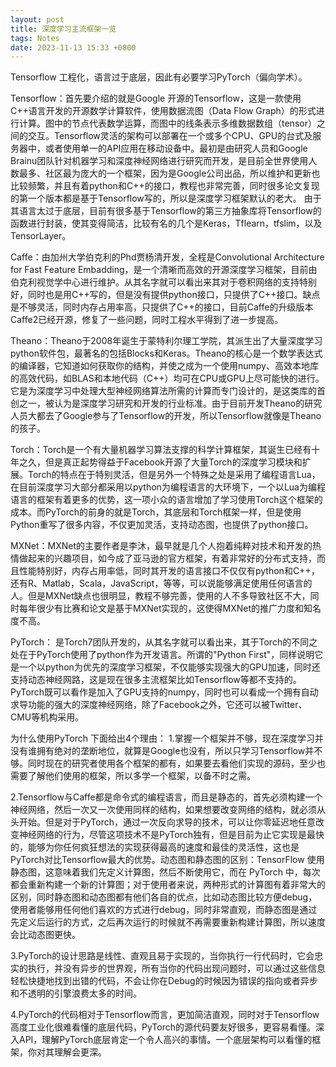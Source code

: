 ```yaml
---
layout: post
title: 深度学习主流框架一览
tags: Notes
date: 2023-11-13 15:33 +0800
---
```


Tensorflow 工程化，语言过于底层，因此有必要学习PyTorch（偏向学术）。

Tensorflow：首先要介绍的就是Google 开源的Tensorflow，这是一款使用C++语言开发的开源数学计算软件，使用数据流图（Data Flow Graph）的形式进行计算。图中的节点代表数学运算，而图中的线条表示多维数据数组（tensor）之间的交互。Tensorflow灵活的架构可以部署在一个或多个CPU、GPU的台式及服务器中，或者使用单一的API应用在移动设备中。最初是由研究人员和Google Brainu团队针对机器学习和深度神经网络进行研究而开发，是目前全世界使用人数最多、社区最为庞大的一个框架，因为是Google公司出品，所以维护和更新也比较频繁，并且有着python和C++的接口，教程也非常完善，同时很多论文复现的第一个版本都是基于Tensorflow写的，所以是深度学习框架默认的老大。
由于其语言太过于底层，目前有很多基于Tensorflow的第三方抽象库将Tensorflow的函数进行封装，使其变得简洁，比较有名的几个是Keras，Tflearn，tfslim，以及TensorLayer。

Caffe：由加州大学伯克利的Phd贾杨清开发，全程是Convolutional Architecture for Fast Feature Embadding，是一个清晰而高效的开源深度学习框架，目前由伯克利视觉学中心进行维护。从其名字就可以看出来其对于卷积网络的支持特别好，同时也是用C++写的，但是没有提供python接口，只提供了C++接口。缺点是不够灵活，同时内存占用率高，只提供了C++的接口，目前Caffe的升级版本Caffe2已经开源，修复了一些问题，同时工程水平得到了进一步提高。

Theano：Theano于2008年诞生于蒙特利尔理工学院，其派生出了大量深度学习python软件包，最著名的包括Blocks和Keras。Theano的核心是一个数学表达式的编译器，它知道如何获取你的结构，并使之成为一个使用numpy、高效本地库的高效代码，如BLAS和本地代码（C++）均可在CPU或GPU上尽可能快的进行。它是为深度学习中处理大型神经网络算法所需的计算而专门设计的，是这类库的首创之一，被认为是深度学习研究和开发的行业标准。由于目前开发Theano的研究人员大都去了Google参与了Tensorflow的开发，所以Tensorflow就像是Theano的孩子。

Torch：Torch是一个有大量机器学习算法支撑的科学计算框架，其诞生已经有十年之久，但是真正起势得益于Facebook开源了大量Torch的深度学习模块和扩展。Torch的特点在于特别灵活，但是另外一个特殊之处是采用了编程语言Lua，在目前深度学习大部分都采用以python为编程语言的大环境下，一个以Lua为编程语言的框架有着更多的优势，这一项小众的语言增加了学习使用Torch这个框架的成本。而PyTorch的前身的就是Torch，其底层和Torch框架一样，但是使用Python重写了很多内容，不仅更加灵活，支持动态图，也提供了python接口。

MXNet：MXNet的主要作者是李沐，最早就是几个人抱着纯粹对技术和开发的热情做起来的兴趣项目，如今成了亚马逊的官方框架，有着非常好的分布式支持，而且性能特别好，内存占用率低，同时其开发的语言接口不仅仅有python和C++，还有R、Matlab，Scala，JavaScript，等等，可以说能够满足使用任何语言的人。但是MXNet缺点也很明显，教程不够完善，使用的人不多导致社区不大，同时每年很少有比赛和论文是基于MXNet实现的，这使得MXNet的推广力度和知名度不高。

PyTorch： 是Torch7团队开发的，从其名字就可以看出来，其于Torch的不同之处在于PyTorch使用了python作为开发语言。所谓的"Python First"，同样说明它是一个以python为优先的深度学习框架，不仅能够实现强大的GPU加速，同时还支持动态神经网路，这是现在很多主流框架比如Tensorflow等都不支持的。
PyTorch既可以看作是加入了GPU支持的numpy，同时也可以看成一个拥有自动求导功能的强大的深度神经网络，除了Facebook之外，它还可以被Twitter、CMU等机构采用。


为什么使用PyTorch
下面给出4个理由：
1.掌握一个框架并不够，现在深度学习并没有谁拥有绝对的垄断地位，就算是Google也没有，所以只学习Tensorflow并不够。同时现在的研究者使用各个框架的都有，如果要去看他们实现的源码，至少也需要了解他们使用的框架，所以多学一个框架，以备不时之需。

2.Tensorflow与Caffe都是命令式的编程语言，而且是静态的，首先必须构建一个神经网络，然后一次又一次使用同样的结构，如果想要改变网络的结构，就必须从头开始。但是对于PyTorch，通过一次反向求导的技术，可以让你零延迟地任意改变神经网络的行为，尽管这项技术不是PyTorch独有，但是目前为止它实现是最快的，能够为你任何疯狂想法的实现获得最高的速度和最佳的灵活性，这也是PyTorch对比Tensorflow最大的优势。动态图和静态图的区别：TensorFlow 使用静态图，这意味着我们先定义计算图，然后不断使用它，而在 PyTorch 中，每次都会重新构建一个新的计算图；对于使用者来说，两种形式的计算图有着非常大的区别，同时静态图和动态图都有他们各自的优点，比如动态图比较方便debug，使用者能够用任何他们喜欢的方式进行debug，同时非常直观，而静态图是通过先定义后运行的方式，之后再次运行的时候就不再需要重新构建计算图，所以速度会比动态图更快。

3.PyTorch的设计思路是线性、直观且易于实现的，当你执行一行代码时，它会忠实的执行，并没有异步的世界观，所有当你的代码出现问题时，可以通过这些信息轻松快捷地找到出错的代码，不会让你在Debug的时候因为错误的指向或者异步和不透明的引擎浪费太多的时间。

4.PyTorch的代码相对于Tensorflow而言，更加简洁直观，同时对于Tensorflow高度工业化很难看懂的底层代码，PyTorch的源代码要友好很多，更容易看懂。深入API，理解PyTorch底层肯定一个令人高兴的事情。一个底层架构可以看懂的框架，你对其理解会更深。
